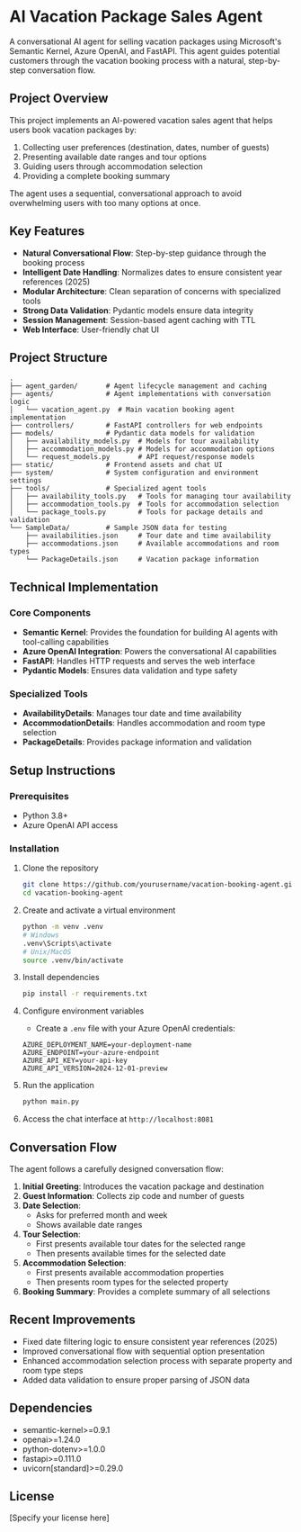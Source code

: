 # AI Vacation Package Sales Agent

A conversational AI agent for selling vacation packages using Microsoft's Semantic Kernel, Azure OpenAI, and FastAPI. This agent guides potential customers through the vacation booking process with a natural, step-by-step conversation flow.

## Project Overview

This project implements an AI-powered vacation sales agent that helps users book vacation packages by:

1. Collecting user preferences (destination, dates, number of guests)
2. Presenting available date ranges and tour options
3. Guiding users through accommodation selection
4. Providing a complete booking summary

The agent uses a sequential, conversational approach to avoid overwhelming users with too many options at once.

## Key Features

- **Natural Conversational Flow**: Step-by-step guidance through the booking process
- **Intelligent Date Handling**: Normalizes dates to ensure consistent year references (2025)
- **Modular Architecture**: Clean separation of concerns with specialized tools
- **Strong Data Validation**: Pydantic models ensure data integrity
- **Session Management**: Session-based agent caching with TTL
- **Web Interface**: User-friendly chat UI

## Project Structure

```
.
├── agent_garden/       # Agent lifecycle management and caching
├── agents/             # Agent implementations with conversation logic
│   └── vacation_agent.py  # Main vacation booking agent implementation
├── controllers/        # FastAPI controllers for web endpoints
├── models/             # Pydantic data models for validation
│   ├── availability_models.py  # Models for tour availability
│   ├── accommodation_models.py # Models for accommodation options
│   └── request_models.py       # API request/response models
├── static/             # Frontend assets and chat UI
├── system/             # System configuration and environment settings
├── tools/              # Specialized agent tools
│   ├── availability_tools.py   # Tools for managing tour availability
│   ├── accommodation_tools.py  # Tools for accommodation selection
│   └── package_tools.py        # Tools for package details and validation
└── SampleData/         # Sample JSON data for testing
    ├── availabilities.json     # Tour date and time availability
    ├── accommodations.json     # Available accommodations and room types
    └── PackageDetails.json     # Vacation package information
```

## Technical Implementation

### Core Components

- **Semantic Kernel**: Provides the foundation for building AI agents with tool-calling capabilities
- **Azure OpenAI Integration**: Powers the conversational AI capabilities
- **FastAPI**: Handles HTTP requests and serves the web interface
- **Pydantic Models**: Ensures data validation and type safety

### Specialized Tools

- **AvailabilityDetails**: Manages tour date and time availability
- **AccommodationDetails**: Handles accommodation and room type selection
- **PackageDetails**: Provides package information and validation

## Setup Instructions

### Prerequisites

- Python 3.8+
- Azure OpenAI API access

### Installation

1. Clone the repository
   ```bash
   git clone https://github.com/yourusername/vacation-booking-agent.git
   cd vacation-booking-agent
   ```

2. Create and activate a virtual environment
   ```bash
   python -m venv .venv
   # Windows
   .venv\Scripts\activate
   # Unix/MacOS
   source .venv/bin/activate
   ```

3. Install dependencies
   ```bash
   pip install -r requirements.txt
   ```

4. Configure environment variables
   - Create a `.env` file with your Azure OpenAI credentials:
   ```
   AZURE_DEPLOYMENT_NAME=your-deployment-name
   AZURE_ENDPOINT=your-azure-endpoint
   AZURE_API_KEY=your-api-key
   AZURE_API_VERSION=2024-12-01-preview
   ```

5. Run the application
   ```bash
   python main.py
   ```

6. Access the chat interface at `http://localhost:8081`

## Conversation Flow

The agent follows a carefully designed conversation flow:

1. **Initial Greeting**: Introduces the vacation package and destination
2. **Guest Information**: Collects zip code and number of guests
3. **Date Selection**: 
   - Asks for preferred month and week
   - Shows available date ranges
4. **Tour Selection**: 
   - First presents available tour dates for the selected range
   - Then presents available times for the selected date
5. **Accommodation Selection**:
   - First presents available accommodation properties
   - Then presents room types for the selected property
6. **Booking Summary**: Provides a complete summary of all selections

## Recent Improvements

- Fixed date filtering logic to ensure consistent year references (2025)
- Improved conversational flow with sequential option presentation
- Enhanced accommodation selection process with separate property and room type steps
- Added data validation to ensure proper parsing of JSON data

## Dependencies

- semantic-kernel>=0.9.1
- openai>=1.24.0
- python-dotenv>=1.0.0
- fastapi>=0.111.0
- uvicorn[standard]>=0.29.0

## License

[Specify your license here]
